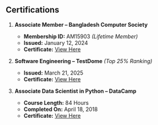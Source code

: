 ## Certifications  

1. **Associate Member – Bangladesh Computer Society**  
   - **Membership ID:** AM15903 *(Lifetime Member)*  
   - **Issued:** January 12, 2024  
   - **Certificate:** [View Here](https://drive.google.com/file/d/14ExCFHya_hvtGAu7pdd7xG_PbPwlgO2x/view?usp=sharing)  

2. **Software Engineering – TestDome** *(Top 25% Ranking)*  
   - **Issued:** March 21, 2025  
   - **Certificate:** [View Here](https://www.testdome.com/certificates/ca0ef201d39746b1947115a56c191527)  

3. **Associate Data Scientist in Python – DataCamp**  
   - **Course Length:** 84 Hours  
   - **Completed On:** April 18, 2018  
   - **Certificate:** [View Here](https://www.datacamp.com/statement-of-accomplishment/track/fb67d482c96494123b5ba45ac3821e0439a4bf8f?raw=1)